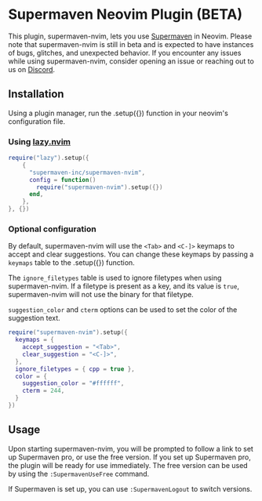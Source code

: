 # Supermaven Neovim Plugin (BETA)

This plugin, supermaven-nvim, lets you use [Supermaven](https://supermaven.com/) in Neovim. Please note that supermaven-nvim is still in beta and is expected to have instances of bugs, glitches, and unexpected behavior. If you encounter any issues while using supermaven-nvim, consider opening an issue or reaching out to us on [Discord](https://discord.com/invite/QQpqBmQH3w).

## Installation

Using a plugin manager, run the .setup({}) function in your neovim's configuration file.

### Using [lazy.nvim](https://github.com/folke/lazy.nvim)

```lua
require("lazy").setup({
    {
      "supermaven-inc/supermaven-nvim",
      config = function()
        require("supermaven-nvim").setup({})
      end,
    },
}, {})
```

### Optional configuration

By default, supermaven-nvim will use the `<Tab>` and `<C-]>` keymaps to accept and clear suggestions. You can change these keymaps by passing a `keymaps` table to the .setup({}) function. 

The `ignore_filetypes` table is used to ignore filetypes when using supermaven-nvim. If a filetype is present as a key, and its value is `true`, supermaven-nvim will not use the binary for that filetype.

`suggestion_color` and `cterm` options can be used to set the color of the suggestion text.

```lua
require("supermaven-nvim").setup({
  keymaps = {
    accept_suggestion = "<Tab>",
    clear_suggestion = "<C-]>",
  },
  ignore_filetypes = { cpp = true },
  color = {
    suggestion_color = "#ffffff",
    cterm = 244,
  }
})
```

## Usage


Upon starting supermaven-nvim, you will be prompted to follow a link to set up Supermaven pro, or use the free version. If you set up Supermaven pro, the plugin will be ready for use immediately. The free version can be used by using the `:SupermavenUseFree` command.

If Supermaven is set up, you can use `:SupermavenLogout` to switch versions.
